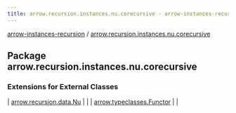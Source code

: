 ```yaml
---
title: arrow.recursion.instances.nu.corecursive - arrow-instances-recursion
---
```


[arrow-instances-recursion](../index.html) / [arrow.recursion.instances.nu.corecursive](./index.html)

## Package arrow.recursion.instances.nu.corecursive

### Extensions for External Classes

| [arrow.recursion.data.Nu](arrow.recursion.data.-nu/index.html) |  |
| [arrow.typeclasses.Functor](arrow.typeclasses.-functor/index.html) |  |

